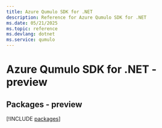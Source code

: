 ```yaml
---
title: Azure Qumulo SDK for .NET
description: Reference for Azure Qumulo SDK for .NET
ms.date: 05/21/2025
ms.topic: reference
ms.devlang: dotnet
ms.service: qumulo
---
```

# Azure Qumulo SDK for .NET - preview
## Packages - preview
[!INCLUDE [packages](qumulo-index.md)]